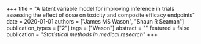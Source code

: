 +++
title = "A latent variable model for improving inference in trials assessing the effect of dose on toxicity and composite efficacy endpoints"
date = 2020-01-01
authors = ["James MS Wason", "Shaun R Seaman"]
publication_types = ["2"]
tags = ["Wason"]
abstract = ""
featured = false
publication = "*Statistical methods in medical research*"
+++

